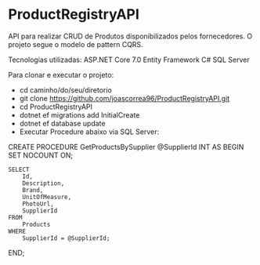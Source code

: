 # ProductRegistryAPI
API para realizar CRUD de Produtos disponibilizados pelos fornecedores. O projeto segue o modelo de pattern CQRS.

Tecnologias utilizadas:
ASP.NET Core 7.0
Entity Framework
C#
SQL Server

Para clonar e executar o projeto:
- cd caminho/do/seu/diretorio
- git clone https://github.com/joascorrea96/ProductRegistryAPI.git
- cd ProductRegistryAPI
- dotnet ef migrations add InitialCreate
- dotnet ef database update
- Executar Procedure abaixo via SQL Server: 

CREATE PROCEDURE GetProductsBySupplier
    @SupplierId INT
AS
BEGIN
    SET NOCOUNT ON;
    
    SELECT 
        Id,
        Description,
        Brand,
        UnitOfMeasure,
        PhotoUrl,
        SupplierId
    FROM 
        Products
    WHERE 
        SupplierId = @SupplierId;
END;
